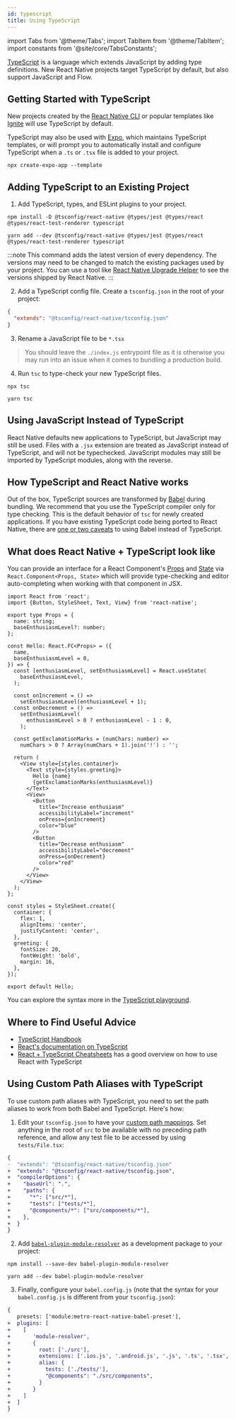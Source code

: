 ```yaml
---
id: typescript
title: Using TypeScript
---
```


import Tabs from '@theme/Tabs'; import TabItem from '@theme/TabItem'; import constants from '@site/core/TabsConstants';

[TypeScript][ts] is a language which extends JavaScript by adding type definitions. New React Native projects target TypeScript by default, but also support JavaScript and Flow.

## Getting Started with TypeScript

New projects created by the [React Native CLI](getting-started-without-a-framework#step-1-creating-a-new-application) or popular templates like [Ignite][ignite] will use TypeScript by default.

TypeScript may also be used with [Expo][expo], which maintains TypeScript templates, or will prompt you to automatically install and configure TypeScript when a `.ts` or `.tsx` file is added to your project.

```shell
npx create-expo-app --template
```

## Adding TypeScript to an Existing Project

1. Add TypeScript, types, and ESLint plugins to your project.

<Tabs groupId="package-manager" queryString defaultValue={constants.defaultPackageManager} values={constants.packageManagers}>
<TabItem value="npm">

```shell
npm install -D @tsconfig/react-native @types/jest @types/react @types/react-test-renderer typescript
```

</TabItem>
<TabItem value="yarn">

```shell
yarn add --dev @tsconfig/react-native @types/jest @types/react @types/react-test-renderer typescript
```

</TabItem>
</Tabs>

:::note
This command adds the latest version of every dependency. The versions may need to be changed to match the existing packages used by your project. You can use a tool like [React Native Upgrade Helper](https://react-native-community.github.io/upgrade-helper/) to see the versions shipped by React Native.
:::

2. Add a TypeScript config file. Create a `tsconfig.json` in the root of your project:

```json
{
  "extends": "@tsconfig/react-native/tsconfig.json"
}
```

3. Rename a JavaScript file to be `*.tsx`

> You should leave the `./index.js` entrypoint file as it is otherwise you may run into an issue when it comes to bundling a production build.

4. Run `tsc` to type-check your new TypeScript files.

<Tabs groupId="package-manager" queryString defaultValue={constants.defaultPackageManager} values={constants.packageManagers}>
<TabItem value="npm">

```shell
npx tsc
```

</TabItem>
<TabItem value="yarn">

```shell
yarn tsc
```

</TabItem>
</Tabs>

## Using JavaScript Instead of TypeScript

React Native defaults new applications to TypeScript, but JavaScript may still be used. Files with a `.jsx` extension are treated as JavaScript instead of TypeScript, and will not be typechecked. JavaScript modules may still be imported by TypeScript modules, along with the reverse.

## How TypeScript and React Native works

Out of the box, TypeScript sources are transformed by [Babel][babel] during bundling. We recommend that you use the TypeScript compiler only for type checking. This is the default behavior of `tsc` for newly created applications. If you have existing TypeScript code being ported to React Native, there are [one or two caveats][babel-7-caveats] to using Babel instead of TypeScript.

## What does React Native + TypeScript look like

You can provide an interface for a React Component's [Props](props) and [State](state) via `React.Component<Props, State>` which will provide type-checking and editor auto-completing when working with that component in JSX.

```tsx title="components/Hello.tsx"
import React from 'react';
import {Button, StyleSheet, Text, View} from 'react-native';

export type Props = {
  name: string;
  baseEnthusiasmLevel?: number;
};

const Hello: React.FC<Props> = ({
  name,
  baseEnthusiasmLevel = 0,
}) => {
  const [enthusiasmLevel, setEnthusiasmLevel] = React.useState(
    baseEnthusiasmLevel,
  );

  const onIncrement = () =>
    setEnthusiasmLevel(enthusiasmLevel + 1);
  const onDecrement = () =>
    setEnthusiasmLevel(
      enthusiasmLevel > 0 ? enthusiasmLevel - 1 : 0,
    );

  const getExclamationMarks = (numChars: number) =>
    numChars > 0 ? Array(numChars + 1).join('!') : '';

  return (
    <View style={styles.container}>
      <Text style={styles.greeting}>
        Hello {name}
        {getExclamationMarks(enthusiasmLevel)}
      </Text>
      <View>
        <Button
          title="Increase enthusiasm"
          accessibilityLabel="increment"
          onPress={onIncrement}
          color="blue"
        />
        <Button
          title="Decrease enthusiasm"
          accessibilityLabel="decrement"
          onPress={onDecrement}
          color="red"
        />
      </View>
    </View>
  );
};

const styles = StyleSheet.create({
  container: {
    flex: 1,
    alignItems: 'center',
    justifyContent: 'center',
  },
  greeting: {
    fontSize: 20,
    fontWeight: 'bold',
    margin: 16,
  },
});

export default Hello;
```

You can explore the syntax more in the [TypeScript playground][tsplay].

## Where to Find Useful Advice

- [TypeScript Handbook][ts-handbook]
- [React's documentation on TypeScript][react-ts]
- [React + TypeScript Cheatsheets][cheat] has a good overview on how to use React with TypeScript

## Using Custom Path Aliases with TypeScript

To use custom path aliases with TypeScript, you need to set the path aliases to work from both Babel and TypeScript. Here's how:

1. Edit your `tsconfig.json` to have your [custom path mappings][path-map]. Set anything in the root of `src` to be available with no preceding path reference, and allow any test file to be accessed by using `tests/File.tsx`:

```diff
{
-  "extends": "@tsconfig/react-native/tsconfig.json"
+  "extends": "@tsconfig/react-native/tsconfig.json",
+  "compilerOptions": {
+    "baseUrl": ".",
+    "paths": {
+      "*": ["src/*"],
+      "tests": ["tests/*"],
+      "@components/*": ["src/components/*"],
+    },
+  }
}
```

2. Add [`babel-plugin-module-resolver`][bpmr] as a development package to your project:

<Tabs groupId="package-manager" queryString defaultValue={constants.defaultPackageManager} values={constants.packageManagers}>
<TabItem value="npm">

```shell
npm install --save-dev babel-plugin-module-resolver
```

</TabItem>
<TabItem value="yarn">

```shell
yarn add --dev babel-plugin-module-resolver
```

</TabItem>
</Tabs>

3. Finally, configure your `babel.config.js` (note that the syntax for your `babel.config.js` is different from your `tsconfig.json`):

```diff
{
   presets: ['module:metro-react-native-babel-preset'],
+  plugins: [
+    [
+       'module-resolver',
+       {
+         root: ['./src'],
+         extensions: ['.ios.js', '.android.js', '.js', '.ts', '.tsx', '.json'],
+         alias: {
+           tests: ['./tests/'],
+           "@components": "./src/components",
+         }
+       }
+    ]
+  ]
}
```

[react-ts]: https://react.dev/learn/typescript
[ts]: https://www.typescriptlang.org/
[flow]: https://flow.org
[ts-template]: https://github.com/react-native-community/react-native-template-typescript
[babel]: /docs/javascript-environment#javascript-syntax-transformers
[babel-7-caveats]: https://babeljs.io/docs/en/next/babel-plugin-transform-typescript
[cheat]: https://github.com/typescript-cheatsheets/react-typescript-cheatsheet#reacttypescript-cheatsheets
[ts-handbook]: https://www.typescriptlang.org/docs/handbook/intro.html
[path-map]: https://www.typescriptlang.org/docs/handbook/module-resolution.html#path-mapping
[bpmr]: https://github.com/tleunen/babel-plugin-module-resolver
[expo]: https://expo.io
[ignite]: https://github.com/infinitered/ignite
[tsplay]: https://www.typescriptlang.org/play?strictNullChecks=false&jsx=3#code/JYWwDg9gTgLgBAJQKYEMDG8BmUIjgcilQ3wG4BYAKFEljgG8AhAVxhggDsAaOAZRgCeAGyS8AFkiQweAFSQAPaXABqwJAHcAvnGy4CRdDAC0HFDGAA3JGSpUFteILBI4ABRxgAznAC8DKnBwpiBIAFxwnjBQwBwA5hSUgQBGKJ5IAKIcMGLMnsCpIAAySFZCAPzhHMwgSUhQCZq2lGickXAAEkhCQhDhyIYAdABiAMIAPO4QXgB8vnAAFPRBKCE8KWmZ2bn5nkUlXXMADHCaAJS+s-QBcC0cbQDaSFk5eQXFpTxpMJsvO3ulAF05v0MANcqIYGYkPN1hlnts3vshKcEtdbm1OABJDhoIghLJzebnHyzL4-BG7d5deZPLavSlIuAAajgAEYUWjWvBOAARJC4pD4+B+IkXCJScn0-7U2m-RGlOCzY5lOCyinSoRwIxsuDhQ4cyicu7wWIS+RoIQrMzATgAWRQUAA1t4RVUQCMxA7PJVqrUoMTZm6PV7FXBlXAAIJQKAoATzIOeqDeFnsgYAKwgMXm+AAhPhzuF8DZDYk4EQYMwoBwFtdAmNVBoIoIRD56JFhEhPANbpCYnVNNNa4E4GM5Iomx3W+2RF3YkQpDFYgOh8OOl0evR8ARGqXV4F6MEkDu98P6KbvubLSBrXaHc6afCpVTkce92MAPRjmCD3fD+tqdQfxPOsWDYTgVz3cwYBbAAibEBVSFw1SlGCINXdA0E7PIkmAIRgEEQoUFqIQfBgmIBSFVDfxPTh3Cw1ssRxPFaVfYCbggHooFIpIhGYJAqLY98gOAsZQPYDg0OHKDYL5BC0lVR8-gEti4AwrDgBwvCCKIrpSIAE35ZismUtjaKITxPAYjhZKMmBWOAlpONIog9JMvchIgj8G0AocvIA4SDU0VFmi5CcZzmfgO3ESQYG7AwYGhK5Sx7FA+ygcIktXTARHkcJWS4IcUDw2IOExBKQG9OAYMwrI6hggrfzTXJzEwAQRk4BKsnCaraTq65NAawI5xixcMqHTAOt4YAAC8wjgAAmQ5BuHCasgAdSQYBYjEGBCySDi9PwZbAmvKBYhiPKADZloGqgzmC+xoHgAzMBQZghHgTpuggBIgA
